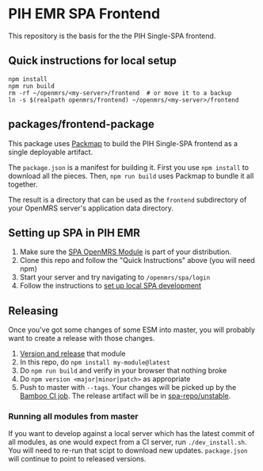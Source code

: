 # PIH EMR SPA Frontend

This repository is the basis for the the PIH Single-SPA frontend.

## Quick instructions for local setup

```
npm install
npm run build
rm -rf ~/openmrs/<my-server>/frontend  # or move it to a backup
ln -s $(realpath openmrs/frontend) ~/openmrs/<my-server>/frontend
```

## packages/frontend-package

This package uses [Packmap](https://github.com/openmrs/packmap)
to build the PIH Single-SPA frontend as a single deployable artifact.

The `package.json` is a manifest for building it. First you use `npm install`
to download all the pieces. Then, `npm run build` uses
Packmap to bundle it all together.

The result is a directory that can be used as the `frontend` subdirectory
of your OpenMRS server's application data directory.

## Setting up SPA in PIH EMR

1. Make sure the [SPA OpenMRS Module](https://github.com/openmrs/openmrs-module-spa/)
   is part of your distribution.
1. Clone this repo and follow the "Quick Instructions" above (you will need npm)
1. Start your server and try navigating to `/openmrs/spa/login`
1. Follow the instructions to [set up local SPA development](https://wiki.openmrs.org/display/projects/Setup+local+development+environment+for+OpenMRS+SPA)

## Releasing

Once you've got some changes of some ESM into master, you will probably want to
create a release with those changes.

1. [Version and release](https://wiki.openmrs.org/display/projects/Versioning+and+Publishing+Packages) that module
1. In this repo, do `npm install my-module@latest`
1. Do `npm run build` and verify in your browser that nothing broke
1. Do `npm version <major|minor|patch>` as appropriate
1. Push to master with `--tags`. Your changes will be picked up by the
   [Bamboo CI job](http://bamboo.pih-emr.org:8085/browse/MIREBALAIS-MFE).
   The release artifact will be in [spa-repo/unstable](http://bamboo.pih-emr.org/spa-repo/unstable/).

### Running all modules from master

If you want to develop against a local server which has the latest commit of all
modules, as one would expect from a CI server, run `./dev_install.sh`. You will
need to re-run that scipt to download new updates. `package.json` will continue
to point to released versions.
